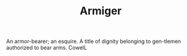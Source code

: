 ---
title: Armiger
letter: A
permalink: "/definitions/bld-armiger.html"
body: An armor-bearer; an esquire. A title of dignity belonging to gen-tlemen authorized
  to bear arms. CowelL
published_at: '2018-07-07'
source: Black's Law Dictionary 2nd Ed (1910)
layout: post
---